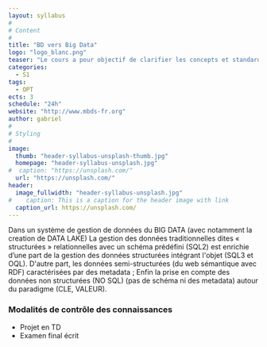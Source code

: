 ```yaml
---
layout: syllabus
#
# Content
#
title: "BD vers Big Data"
logo: "logo_blanc.png"
teaser: "Le cours a pour objectif de clarifier les concepts et standards qui sous-tendent les types de données (structurées, semi-structurées, non structurées) avec un approfondissement des standards SQL3 et OQL (autour du 3ième Manifeste de Chris DATA) avec des TD Pratiques autour d’Oracle."
categories:
  - S1
tags:
  - OPT
ects: 3
schedule: "24h"
website: "http://www.mbds-fr.org"
author: gabriel
#
# Styling
#
image:
  thumb: "header-syllabus-unsplash-thumb.jpg"
  homepage: "header-syllabus-unsplash.jpg"
#  caption: "https://unsplash.com/"
  url: "https://unsplash.com/"
header:
  image_fullwidth: "header-syllabus-unsplash.jpg"
#    caption: This is a caption for the header image with link
  caption_url: https://unsplash.com/  
---
```



Dans un système de gestion de données du BIG DATA (avec notamment la creation de DATA LAKE) La gestion des données traditionnelles dites « structurées » relationnelles avec un schéma prédéfini (SQL2) est enrichie d’une part de la gestion des données structurées intégrant l'objet (SQL3 et OQL).
D'autre part, les données semi-structurées (du web sémantique avec RDF) caractérisées par des metadata ; Enfin la prise en compte des données non structurées (NO SQL) (pas de schéma ni des metadata) autour du paradigme (CLE, VALEUR).


### Modalités de contrôle des connaissances ###

- Projet en TD 
- Examen final écrit 


